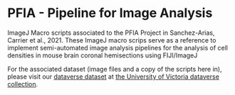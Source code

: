 # PFIA - Pipeline for Image Analysis
ImageJ Macro scripts associated to the PFIA Project in Sanchez-Arias, Carrier et al., 2021.
These ImageJ macro scrips serve as a reference to implement semi-automated image analysis pipelines for the analysis of cell densities in mouse brain coronal hemisections using FIJI/ImageJ

For the associated dataset (image files and a copy of the scripts here in), please visit our [dataverse dataset](https://dataverse.scholarsportal.info/dataset.xhtml?persistentId=doi:10.5683/SP2/KRGFTC) at [the University of Victoria dataverse collection](https://dataverse.scholarsportal.info/dataverse/uvic-research).
